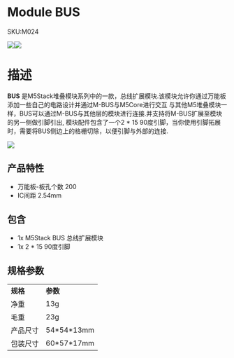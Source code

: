 # Module BUS

<el-tag effect="plain">SKU:M024</el-tag>

<div class="product_pic"><img src="assets/img/product_pics/module/module_bus_01.webp"><img src="assets/img/product_pics/module/module_bus_02.webp"></div>

# 描述

**BUS** 是M5Stack堆叠模块系列中的一款，总线扩展模块.该模块允许你通过万能板添加一些自己的电路设计并通过M-BUS与M5Core进行交互
与其他M5堆叠模块一样，BUS可以通过M-BUS与其他层的模块进行连接.并支持将M-BUS扩展至模块的另一侧做引脚引出,
模块配件包含了一个2 * 15 90度引脚，当你使用引脚拓展时，需要将BUS侧边上的格栅切除，以便引脚与外部的连接.

<img src="assets/img/product_pics/module/module_bus_05.webp">

## 产品特性

- 万能板-板孔个数 200
- IC间距 2.54mm

## 包含

-  1x M5Stack BUS 总线扩展模块
-  1x 2 * 15 90度引脚

## 规格参数

<table>
   <tr style="font-weight:bold">
      <td>规格</td>
      <td>参数</td>
   </tr>
   <tr>
      <td>净重</td>
      <td>13g</td>
   </tr>
   <tr>
      <td>毛重</td>
      <td>23g</td>
   </tr>
   <tr>
      <td>产品尺寸</td>
      <td>54*54*13mm</td>
   </tr>
   <tr>
      <td>包装尺寸</td>
      <td>60*57*17mm</td>
   </tr>
 </table>

<script>

   var purchase_link = 'https://m5stack.com/collections/m5-module/products/bus-module';


   anchor_search(purchase_link);
   scrollFunc();

</script>
